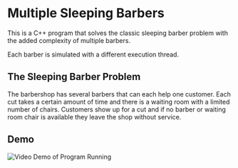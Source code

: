 # Multiple Sleeping Barbers

This is a C++ program that solves the classic sleeping barber problem with the added complexity of multiple barbers.

Each barber is simulated with a different execution thread.

## The Sleeping Barber Problem

The barbershop has several barbers that can each help one customer. Each cut takes a certain amount of time and there is a waiting room with a limited number of chairs. Customers show up for a cut and if no barber or waiting room chair is available they leave the shop without service.

## Demo


![Video Demo of Program Running](images/barbers-demo.gif)